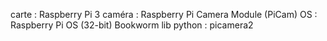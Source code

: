 carte : Raspberry Pi 3
caméra : Raspberry Pi Camera Module (PiCam)
OS : Raspberry Pi OS (32-bit) Bookworm
lib python : picamera2